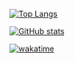 [![Top Langs](https://github-readme-stats.vercel.app/api/top-langs/?username=distriful5061&layout=compact&exclude_repo=distriful5061.github.io)](https://github.com/anuraghazra/github-readme-stats)

[![GitHub stats](https://github-readme-stats.vercel.app/api?username=distriful5061&show_icons=true)](https://github.com/anuraghazra/github-readme-stats)

[![wakatime](https://github-readme-stats.vercel.app/api/wakatime?username=distriful5061)](https://github.com/anuraghazra/github-readme-stats)
